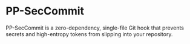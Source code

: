 # PP-SecCommit
PP-SecCommit is a zero-dependency, single-file Git hook that prevents secrets and high-entropy tokens from slipping into your repository.
